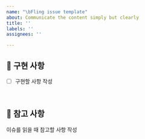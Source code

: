 ```yaml
---
name: "\bFling issue template"
about: Communicate the content simply but clearly
title: ''
labels: ''
assignees: ''

---
```


## 📑 구현 사항

- [ ] 구현할 사항 작성

</br>

## 🚧 참고 사항

이슈를 읽을 때 참고할 사항 작성
